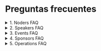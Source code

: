 # Preguntas frecuentes

<details>
<summary>1. Noders FAQ</summary>

- ¿Qué significa ser un Noder ?

  > Eres un Noder con el hecho de ser parte de esta gran comunidad, cuando asistes a un evento, interactuar con demás Noders en el server de Discord y en general contribuyendo con esta gran familia.

- ¿Como puedo unirme al Discord?

  > Para unirte al Server de Nodeschool San Miguel en Discord usa este link: discord.nodeshoolsm.io

- ¿Cómo funcionan los canales en el Discord?

  > Existen distintos canales de discusión, un canal frontend para discutir sobre frameworks y tecnologías, desarrollo mobile, backend, incluso para que compartas tus ideas y llevarlas a cabo con ayuda de otras personas dentro del Server de la comunidad, la invitación está siempre abierta para que te unas!.

- ¿Qué significa poder subir de rol en el Server de Discord?
  > En el server de Discord existen distintos roles y con distintos beneficios dentro del mismo, ademá de eso son una representación de participación con y para la comunidad, existen 3 roles básicos:
  >
  > 1. **Stargazer:** El rol con el que inicias en el Server
  > 2. **Noder:** Este rol representa el rol principal de la comunidad, se obtiene participando en la comunidad o se asigna por un Organizador al evaluar tu participación en el Server.
  > 3. **Rockstar:** Es una persona que tiene bastante tiempo siendo parte de esta gran familia
- ¿Cuales son mis beneficios al ser un Noder?
  > Al ser un Noder contribuyes a hacer de Nodeschool San Miguel una comunidad mucho más sólida.
  > Como Noder contribuimos en la evangelización del constante aprendizaje y del conocimiento colectivo
  > Eres parte de esta gran familia
- ¿ Tengo una sugerencia para la comunidad, ¿ Donde lo puedo hacer ?
  > Puedes escribirnos a nuestras Redes Sociales, o puedes usar este formulario: https://airtable.com/shrf9lbN2ZEgE4rCZ, estamos abiertos a cada una de tus opiniones.
- Quiero colaborar con la comunidad en la organización de eventos, ¿Cómo puedo hacerlo ?
  > Puedes acercarte a nuestros canales de comunicación y hacérnoslo saber, trataremos de atender tu solicitud con la mayor brevedad posible!.
  </details>

<details>
<summary>2. Speakers FAQ</summary>

- ¿Qué es un Speaker?
  > Es la persona que brinda de su tiempo para desarrollar una temática ante la comunidad en la cual puede ser una charla o taller, en cual imparte de su conocimiento y habilidades y destrezas en un tema específico.
- ¿Donde veo un listado de speakers que ha colaborado con la comunidad ?
  > Puedes ver los speakers que han colaborado en Nodeschool San Miguel en: https://nodeschoolsm.io/speakers
- ¿Qué beneficio tengo al ser un Speaker?
  > El beneficio que obtienes al ser un Speaker es que te llevas la satisfacción de brindar tus conocimientos que ya adquirido durante tu travesía tech y que puedes ser ejemplo hacía demás personas por tu perseverancia. Y al mismo tiempo, se hace una entrega reconocimientos por tu participación con la comunidad, el cuales estos pueden ser en físicos o digitales.
- ¿Donde puedo proponer mi charla?
  > Para postulaciones de charlas/talleres, en el sitio web encontrarás el formulario, el cual podrás rellenar con la información necesaria para la misma, luego recibirás una notificación si tu propuesta es aceptada y con detalles necesario para dicha realización.
- No soy de El Salvador , ¿ Puedo hacer mi charla remota ?
  > ¡Claro, por supuesto! Vivimos en la era tecnológica y la presencia física en el país no es ningún impedimento para poder realizar una presentación de forma remota. Para postular tu charla, llena este formulario: http://form.nodeschoolsm.io con los datos necesarios y así poder responder a tu solicitud.
- ¿Será documentada de manera audiovisual el material de la charla/taller?

  > Son necesarias tus slides de la presentación y que además las compartas con los organizadores para que así los Noders puedan repasar tu presentación o visualizarla luego si no estuvieron presentes en un evento.

  > En la comunidad grabamos ciertos eventos para subirlos a nuestro canal de Youtube, Spotify, u otro servicio de Podcasts, estos eventos son: CODEVENT, WebSummit y el Podcast PuntoDev.

- ¿Puedo obtener una ayuda monetaria por mi presentación ?
  > Podemos colaborar con viáticos para transporte y almuerzo por tu presentación. Pregunta a los organizadores sobre cómo obtenerlo, envia un email a: team@nodeschoolsm.io
  </details>

<details>
<summary>3. Events FAQ</summary>

- ¿Qué es un Nodeschool Meetup ?
  > Son recurrentes en la comunidad, haciendo un total de 5 meetups en el año, normalmente estos meetups se hacen el último sábado del mes agendado, en estos meetups se imparten charlas y talleres con temáticas diversas sobre el área tecnológica.
- ¿Qué es un CODEVENT ?

  > Son una serie de eventos que suceden 2 veces al año, consiste en compartir y motivar con conocimiento a los Noders con personas experimentadas en distintas áreas de desarrollo personal, laboral y empresarial. Estas presentaciones no son necesariamente sobre codificación, como Devs sabemos que hay muchas cosas que aprender aparte de programar. Envía tu propuesta en: http://form.nodeschoolsm.io

- ¿Qué es un Web Summit ?

  > Es un evento online qué sucede una vez al año, este evento tiene un enfoque en su totalidad al Desarrollo Web. Consiste en invitar a speakers Nacionales e Internacionales, se abre un canal en el server de Discord para charlar con ellos e interactuar con los Noders, aprendemos de todos y todos aprenden de nosotros.

  > Estos eventos a veces son seguimientos de los temas impartidos en CODEVENT’s pero recordemos que pueden ser esparcidos por toda la internet, porque se hace streaming de todo lo que sucede en Twitch y se guarda en las playlists de nuestro canal de Youtube. Envía tu propuesta para el WebSummit en http://form.nodeschoolsm.io

- ¿Qué es un Open Hack Day ?
  > Es un evento que dura un día completo, normalmente durante la primera semana de Diciembre, donde el objetivo es hackear, construir, desarmar, desarrollar, llorar, en fin construir algo para el bien de todos y aprender haciendo. Conoce más sobre el evento acá:. https://nodeschoolsm.io/ohd
- ¿Qué es un NerdTalk ?

  > Es una reunión que se realizan el primer sábado de cada mes en el server de Discord de la comunidad donde se discute sobre cosas de nerds, desarrollo, juegos, gadgets tecnológicos, etc.

  > Se puede decir que es como una charla de tópicos mixtos, o un café con desarrolladores, pero virtual

- ¿Donde se realizan los eventos de la comunidad?
  > Los eventos se realizan en su mayoría en las instalaciones del Instituto Nacional de la Juventud(INJUVE), pero comúnmente se desarrollan en lugares donde los patrocinadores de la comunidad nos colaboran con un Local/Lugar/Espacio.
- ¿Como me puedo enterar de nuevos eventos en la comunidad?

  > Te puedes enterar de todos nuestros eventos en redes sociales, Twitter, Facebook e Instagram así que no tienes excusas de que no te enterastes de cualquier evento a desarrollar.

- Quiero un evento personalizado junto a la comunidad, ¿ Puedo hacerlo ?

  > ¡Claro!, puedes contactarnos en team@nodeschoolsm.io y compartirnos más información sobre el evento, estaremos más que dispuestos para colaborar con la realización del mismo.

- ¿ Tiene un precio asistir a los evento de la comunidad ?
  > No, todos nuestros eventos son gratuitos y velamos que así sea siempre, asi que no tienes excusas para asistir y formar parte de la comunidad.
- ¿Donde puedo ver el historial de eventos y sus presentaciones ?
  > En el sitio web de la comunidad podrás encontrar historial de todos nuestros eventos pasados y asi mismo tambien en nuestras redes sociales.
  </details>

<details>
<summary>4. Sponsors FAQ</summary>

- ¿ Qué beneficio obtiene mi marca al colaborar con la comunidad ?
  > Además de contribuir al crecimiento de la comunidad te listaremos por siempre en nuestro sitio web, haremos publicación de tu colaboración en nuestras redes sociales y te dejaremos un espacio para comentar de tu marca en los eventos que seas sponsor.
- ¿ Dónde están los patrocinadores de la comunidad ?
  > Puedes encontrar una lista de todos los patrocinadores de la comunidad acá: https://nodeschoolsm.io/sponsors
- ¿ Puedo compartir SWAG de mi marca en sus eventos ?
  > Claro que sí, puedes compartir flyers, stickers, y cualquier goodie o swag de tu marca con nosotros y con todo gusto lo entregaremos a los Noders que asistan a nuestros eventos, solo envíanos un email a team@nodeschoolsm.io para dar continuidad de tu duda. Recuerda que también realizamos eventos online en donde podemos entregarle goodies a los asistentes por email.
  </details>

<details>
<summary>5. Operations FAQ</summary>

- ¿ Como puedo contactar a los organizadores ?
  > Envíanos un correo electrónico a team@nodeschoolsm.io y con gusto te atenderemos
- ¿ Donde puedo ver el historial de organizadores y colaboradores que han hecho existir a Nodeschool San Miguel?
  > Puedes ver a todos los organizadores y colaboradores que han hecho posible la existencia de la comunidad en: https://nodeschoolsm.io/organizers
- ¿ Como puedo ser un colaborador ?
  > Todos los Noders puede colaborar en la organización de eventos y en las diversas actividades que se pretendan realizar dentro de la comunidad.
  > Si deseas colaborar a mejorar la comunidad y en la organización de eventos y actividades hazlo saber al equipo Organizador en el server de Discord, redes sociales o enviando un email a: team@nodeschoolsm.io
- ¿ De donde surge el nombre de la comunidad ?
  > Nodeschool San Miguel es un apéndice de la comunidad global Nodeschool(nodeschool.io). Como ellos nos identificamos con el hecho de promover el conocimiento colectivo, gratuito y de alta calidad. Así nos conocieron, así nacimos y así nos quedaremos.
- ¿ Dónde puedo contactarlos ?
  > Contacta a los organizadores en team@nodeschoolsm.io
  > Pasa a saludar y dejarnos comentarios y mejoras para la comunidad en: hello@nodeschoolsm.io
- Quiero formar una comunidad parecida a Nodeschool San Miguel, ¿ Cómo lo puedo hacer ?
  > Nosotros podemos ayudarte y guiarte en el proceso, envíanos un email a team@nodeschoolsm.io
- ¿ Cómo puedo apoyar a la comunidad ?

  > Apoyanos comprando goodies de la comunidad (Stickers, camisetas geeks, pins, nosotros los enviamos hasta tu casa)

  > Apoyanos en nuestro Patreon, estaremos completamente agradecidos contigo independientemente el tier que selecciones , patreon.com/nodeschoolm

- ¿ Como se puede realizar una reunión con los organizadores y colaboradores de la comunidad ?
  > Envíanos un correo a: team@nodeschoolsm.io para poder así agendar una reunión personalizada contigo
  </details>
